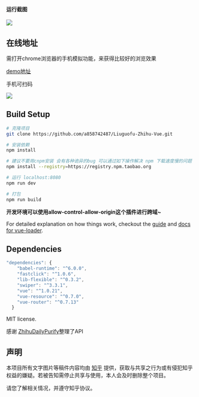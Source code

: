 
#### 运行截图

![](http://gf95.cn/blog_2016_07_picQQ20160708-0.png)




## 在线地址

需打开chrome浏览器的手机模拟功能，来获得比较好的浏览效果

[demo地址](http://gf95.cn/)

手机可扫码

![](http://gf95.cn/blog_2016_07_picQQ20160708-8.png)



## Build Setup

``` bash
# 克隆项目
git clone https://github.com/a858742487/Liuguofu-Zhihu-Vue.git

# 安装依赖
npm install

# 建议不要用cnpm安装 会有各种诡异的bug 可以通过如下操作解决 npm 下载速度慢的问题
npm install --registry=https://registry.npm.taobao.org

# 运行 localhost:8080
npm run dev

# 打包
npm run build

```

**开发环境可以使用allow-control-allow-origin这个插件进行跨域~**

For detailed explanation on how things work, checkout the [guide](http://vuejs-templates.github.io/webpack/) and [docs for vue-loader](http://vuejs.github.io/vue-loader).


## Dependencies

```js
"dependencies": {
    "babel-runtime": "^6.0.0",
    "fastclick": "^1.0.6",
    "lib-flexible": "^0.3.2",
    "swiper": "^3.3.1",
    "vue": "^1.0.21",
    "vue-resource": "^0.7.0",
    "vue-router": "^0.7.13"
  }
```


MIT license.

感谢 [ZhihuDailyPurify](https://github.com/izzyleung/ZhihuDailyPurify/wiki/%E7%9F%A5%E4%B9%8E%E6%97%A5%E6%8A%A5-API-%E5%88%86%E6%9E%90)整理了API

## 声明

本项目所有文字图片等稿件内容均由 [知乎](https://www.zhihu.com/) 提供，获取与共享之行为或有侵犯知乎权益的嫌疑。若被告知需停止共享与使用，本人会及时删除整个项目。

请您了解相关情况，并遵守知乎协议。
